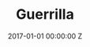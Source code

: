 ---
title: Guerrilla
date: 2017-01-01 00:00:00 Z
medium: television
img:
span:
company: Fifty Fathoms and ABC Signature for Sky Atlantic and Showtime
runtime: 6 x 60 min. episodes
awards: 
writer:
director: Sam Miller, John Ridley
with: Idris Elba, Seeta Indrani, Sophia Brown
producers: John Ridley, Patrick Spence, Idris Elba, Michael McDonald
role: Executive Producer
imdb: http://www.imdb.com/title/tt5650574/
video:
layout: project
is-in-production:
is-featured:
is-carousel:
carousel-text:
---